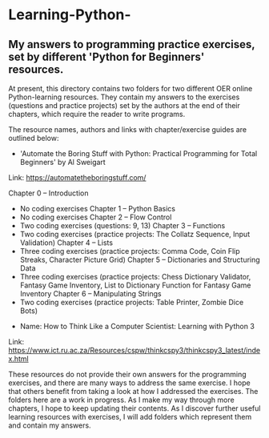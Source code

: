 # Learning-Python-

My answers to programming practice exercises, set by different 'Python for Beginners' resources.
------------------------------------------------------------------------------------------------

At present, this directory contains two folders for two different OER online Python-learning resources. They contain my answers to the exercises (questions and practice projects) set by the authors at the end of their chapters, which require the reader to write programs. 

The resource names, authors and links with chapter/exercise guides are outlined below: 

* 'Automate the Boring Stuff with Python: Practical Programming for Total Beginners' by Al Sweigart 

Link: https://automatetheboringstuff.com/

Chapter 0 – Introduction
  - No coding exercises
Chapter 1 – Python Basics
  - No coding exercises 
Chapter 2 – Flow Control
  - Two coding exercises (questions: 9, 13)
Chapter 3 – Functions
  - Two coding exercises (practice projects: The Collatz Sequence, Input Validation)
Chapter 4 – Lists
  - Three coding exercises (practice projects: Comma Code, Coin Flip Streaks, Character Picture Grid)
Chapter 5 – Dictionaries and Structuring Data
  - Three coding exercises (practice projects: Chess Dictionary Validator, Fantasy Game Inventory, List to Dictionary Function for           Fantasy Game Inventory
Chapter 6 – Manipulating Strings
  - Two coding exercises (practice projects: Table Printer, Zombie Dice Bots) 


* Name: How to Think Like a Computer Scientist: Learning with Python 3

Link: https://www.ict.ru.ac.za/Resources/cspw/thinkcspy3/thinkcspy3_latest/index.html
  

These resources do not provide their own answers for the programming exercises, and there are many ways to address the same exercise. I hope that others benefit from taking a look at how I addressed the exercises. The folders here are a work in progress. As I make my way through more chapters, I hope to keep updating their contents. As I discover further useful learning resources with exercises, I will add folders which represent them and contain my answers.  
